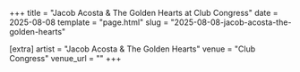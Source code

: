 +++
title = "Jacob Acosta & The Golden Hearts at Club Congress"
date = 2025-08-08
template = "page.html"
slug = "2025-08-08-jacob-acosta-the-golden-hearts"

[extra]
artist = "Jacob Acosta & The Golden Hearts"
venue = "Club Congress"
venue_url = ""
+++

